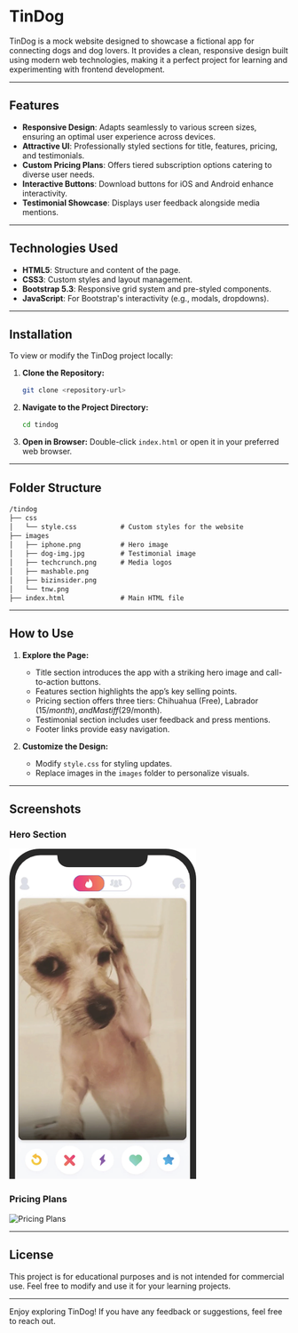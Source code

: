 

# TinDog

TinDog is a mock website designed to showcase a fictional app for connecting dogs and dog lovers. It provides a clean, responsive design built using modern web technologies, making it a perfect project for learning and experimenting with frontend development.

---

## Features

- **Responsive Design**: Adapts seamlessly to various screen sizes, ensuring an optimal user experience across devices.
- **Attractive UI**: Professionally styled sections for title, features, pricing, and testimonials.
- **Custom Pricing Plans**: Offers tiered subscription options catering to diverse user needs.
- **Interactive Buttons**: Download buttons for iOS and Android enhance interactivity.
- **Testimonial Showcase**: Displays user feedback alongside media mentions.

---

## Technologies Used

- **HTML5**: Structure and content of the page.
- **CSS3**: Custom styles and layout management.
- **Bootstrap 5.3**: Responsive grid system and pre-styled components.
- **JavaScript**: For Bootstrap's interactivity (e.g., modals, dropdowns).

---

## Installation

To view or modify the TinDog project locally:

1. **Clone the Repository:**
   ```bash
   git clone <repository-url>
   ```
2. **Navigate to the Project Directory:**
   ```bash
   cd tindog
   ```
3. **Open in Browser:**
   Double-click `index.html` or open it in your preferred web browser.

---

## Folder Structure

```
/tindog
├── css
│   └── style.css           # Custom styles for the website
├── images
│   ├── iphone.png          # Hero image
│   ├── dog-img.jpg         # Testimonial image
│   ├── techcrunch.png      # Media logos
│   ├── mashable.png
│   ├── bizinsider.png
│   └── tnw.png
├── index.html              # Main HTML file
```

---

## How to Use

1. **Explore the Page:**
   - Title section introduces the app with a striking hero image and call-to-action buttons.
   - Features section highlights the app’s key selling points.
   - Pricing section offers three tiers: Chihuahua (Free), Labrador ($15/month), and Mastiff ($29/month).
   - Testimonial section includes user feedback and press mentions.
   - Footer links provide easy navigation.

2. **Customize the Design:**
   - Modify `style.css` for styling updates.
   - Replace images in the `images` folder to personalize visuals.

---

## Screenshots

### Hero Section
![Hero Section](./images/iphone.png)

### Pricing Plans
![Pricing Plans](./images/pricing.png)

---

## License

This project is for educational purposes and is not intended for commercial use. Feel free to modify and use it for your learning projects.

---

Enjoy exploring TinDog! If you have any feedback or suggestions, feel free to reach out.


